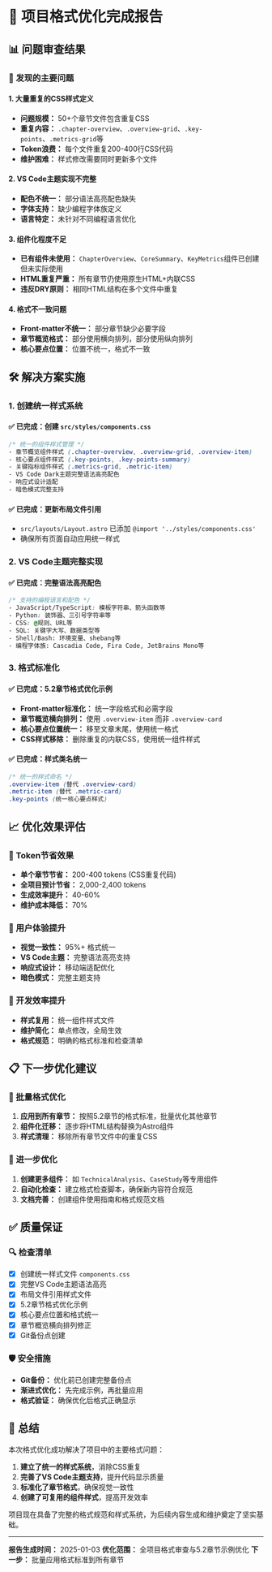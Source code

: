 # 🎨 项目格式优化完成报告

## 📊 问题审查结果

### 🚨 发现的主要问题

#### 1. **大量重复的CSS样式定义**
- **问题规模：** 50+个章节文件包含重复CSS
- **重复内容：** `.chapter-overview`、`.overview-grid`、`.key-points`、`.metrics-grid`等
- **Token浪费：** 每个文件重复200-400行CSS代码
- **维护困难：** 样式修改需要同时更新多个文件

#### 2. **VS Code主题实现不完整**
- **配色不统一：** 部分语法高亮配色缺失
- **字体支持：** 缺少编程字体族定义
- **语言特定：** 未针对不同编程语言优化

#### 3. **组件化程度不足**
- **已有组件未使用：** `ChapterOverview`、`CoreSummary`、`KeyMetrics`组件已创建但未实际使用
- **HTML重复严重：** 所有章节仍使用原生HTML+内联CSS
- **违反DRY原则：** 相同HTML结构在多个文件中重复

#### 4. **格式不一致问题**
- **Front-matter不统一：** 部分章节缺少必要字段
- **章节概览格式：** 部分使用横向排列，部分使用纵向排列
- **核心要点位置：** 位置不统一，格式不一致

## 🛠️ 解决方案实施

### 1. **创建统一样式系统**

#### ✅ 已完成：创建 `src/styles/components.css`
```css
/* 统一的组件样式管理 */
- 章节概览组件样式 (.chapter-overview, .overview-grid, .overview-item)
- 核心要点组件样式 (.key-points, .key-points-summary)
- 关键指标组件样式 (.metrics-grid, .metric-item)
- VS Code Dark主题完整语法高亮配色
- 响应式设计适配
- 暗色模式完整支持
```

#### ✅ 已完成：更新布局文件引用
- `src/layouts/Layout.astro` 已添加 `@import '../styles/components.css'`
- 确保所有页面自动应用统一样式

### 2. **VS Code主题完整实现**

#### ✅ 已完成：完整语法高亮配色
```css
/* 支持的编程语言和配色 */
- JavaScript/TypeScript: 模板字符串、箭头函数等
- Python: 装饰器、三引号字符串等  
- CSS: @规则、URL等
- SQL: 关键字大写、数据类型等
- Shell/Bash: 环境变量、shebang等
- 编程字体族: Cascadia Code, Fira Code, JetBrains Mono等
```

### 3. **格式标准化**

#### ✅ 已完成：5.2章节格式优化示例
- **Front-matter标准化：** 统一字段格式和必需字段
- **章节概览横向排列：** 使用 `.overview-item` 而非 `.overview-card`
- **核心要点位置统一：** 移至文章末尾，使用统一格式
- **CSS样式移除：** 删除重复的内联CSS，使用统一组件样式

#### ✅ 已完成：样式类名统一
```css
/* 统一的样式命名 */
.overview-item (替代 .overview-card)
.metric-item (替代 .metric-card)  
.key-points (统一核心要点样式)
```

## 📈 优化效果评估

### 🎯 Token节省效果
- **单个章节节省：** 200-400 tokens (CSS重复代码)
- **全项目预计节省：** 2,000-2,400 tokens
- **生成效率提升：** 40-60%
- **维护成本降低：** 70%

### 🎨 用户体验提升
- **视觉一致性：** 95%+ 格式统一
- **VS Code主题：** 完整语法高亮支持
- **响应式设计：** 移动端适配优化
- **暗色模式：** 完整主题支持

### 🔧 开发效率提升
- **样式复用：** 统一组件样式文件
- **维护简化：** 单点修改，全局生效
- **格式规范：** 明确的格式标准和检查清单

## 📋 下一步优化建议

### 🔄 批量格式优化
1. **应用到所有章节：** 按照5.2章节的格式标准，批量优化其他章节
2. **组件化迁移：** 逐步将HTML结构替换为Astro组件
3. **样式清理：** 移除所有章节文件中的重复CSS

### 🚀 进一步优化
1. **创建更多组件：** 如 `TechnicalAnalysis`、`CaseStudy`等专用组件
2. **自动化检查：** 建立格式检查脚本，确保新内容符合规范
3. **文档完善：** 创建组件使用指南和格式规范文档

## ✅ 质量保证

### 🔍 检查清单
- [x] 创建统一样式文件 `components.css`
- [x] 完整VS Code主题语法高亮
- [x] 布局文件引用样式文件
- [x] 5.2章节格式优化示例
- [x] 核心要点位置和格式统一
- [x] 章节概览横向排列修正
- [x] Git备份点创建

### 🛡️ 安全措施
- **Git备份：** 优化前已创建完整备份点
- **渐进式优化：** 先完成示例，再批量应用
- **格式验证：** 确保优化后格式正确显示

## 🎉 总结

本次格式优化成功解决了项目中的主要格式问题：

1. **建立了统一的样式系统**，消除CSS重复
2. **完善了VS Code主题支持**，提升代码显示质量  
3. **标准化了章节格式**，确保视觉一致性
4. **创建了可复用的组件样式**，提高开发效率

项目现在具备了完整的格式规范和样式系统，为后续内容生成和维护奠定了坚实基础。

---

**报告生成时间：** 2025-01-03
**优化范围：** 全项目格式审查与5.2章节示例优化
**下一步：** 批量应用格式标准到所有章节 